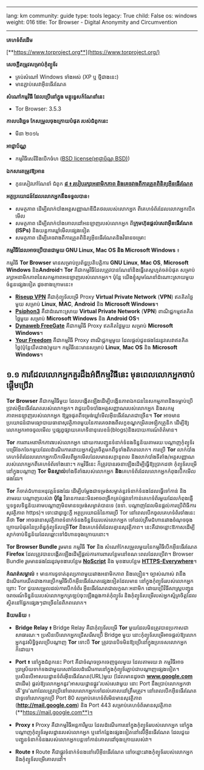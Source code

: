 

---

lang: km
community: guide
type: tools
legacy: True
child: False
os: windows
weight: 016
title: Tor Browser - Digital Anonymity and Circumvention

---

**គេហទំព័រដើម**  
			
[**https://www.torproject.org**](https://www.torproject.org/)
			
**សេចក្តីតម្រូវសម្រាប់កុំព្យូទ័រ**

- គ្រប់សំណៅ Windows ទាំងអស់ (XP ឬ ថ្មីជាងនេះ)
- មានភ្ជាប់សេវាអ៊ីនធើរណែត	
	
**សំណៅកម្មវិធី ដែលប្រើនៅក្នុង មគ្គុទ្ទេសក៍ណែនាំនេះ**

- Tor Browser: 3.5.3

**កាលបរិច្ឆេទ កែសម្រួលចុងក្រោយបំផុត របស់ជំពូកនេះ**

- មីនា ២០១៤

**អាជ្ញាប័ណ្ណ** 

- កម្មវិធីសេរីនិងបើកចំហ ([BSD license(អាជ្ញាប័ណ្ណ BSD)](https://en.wikipedia.org/wiki/BSD_license))

**ឯកសារតម្រូវឱ្យអាន** 

- កូនសៀវភៅណែនាំ ជំពូក [**៨ ៖ របៀបរក្សាអនាមិកភាព និងគេចវាងពីការត្រួតពិនិត្យអ៊ីនធើរណែត**](/km/chapter-8) 

**អត្ថប្រយោជន៍ដែលលោកអ្នកនឹងទទួលបាន**៖  

- សមត្ថភាព ដើម្បីលាក់បាំងអត្តសញ្ញាណឌីជីតថលរបស់លោកអ្នក ពីគេហទំព័រដែលលោកអ្នកបើកមើល
- សមត្ថភាព ដើម្បីលាក់បាំងគោលដៅអនឡាញរបស់លោកអ្នក ពី**ក្រុមហ៊ុនផ្តល់សេវាអ៊ីនធើរណែត (ISPs)** និងយន្តការឃ្លាំមើលផ្សេងទៀត
- សមត្ថភាព ដើម្បីគេចវាងពីការត្រួតពិនិត្យអ៊ីនធើរណែតនិងវិធានចម្រោះ

**កម្មវិធីដែលអាចប្រើបានជាមួយ GNU Linux, Mac OS និង Microsoft Windows** ៖

កម្មវិធី **Tor Browser** មានសម្រាប់ប្រព័ន្ធប្រតិបត្តិការ **GNU Linux**, **Mac OS**, **Microsoft Windows** និង**Android**។ **Tor** គឺជាកម្មវិធីដែលត្រូវបានណែនាំនិងធ្វើតេស្តហ្មត់ចត់បំផុត សម្រាប់រក្សាអនាមិកភាពនៃសកម្មភាពអនឡាញរបស់លោកអ្នក។ ប៉ុន្តែ យើងខ្ញុំសូមណែនាំដំណោះស្រាយមួយចំនួនផ្សេងទៀត ដូចខាងក្រោមនេះ៖


* [**Riseup VPN**](https://help.riseup.net/km/riseup-vpn/) គឺជាកុំព្យូទ័របម្រើ Proxy **Virtual Private Network** (**VPN**) ឥតគិតថ្លៃមួយ សម្រាប់ **Linux**, **MAC**, **Android** និង **Microsoft Windows**។
* [**Psiphon3**](http://www.psiphon3.com/) គឺជាដំណោះស្រាយ **Virtual Private Network** (**VPN**) ពាណិជ្ជកម្មឥតគិតថ្លៃមួយ សម្រាប់ **Microsoft Windows** និង **Android OS**។
* [**Dynaweb FreeGate**](http://www.dit-inc.us/freegate) គឺជាកម្មវិធី Proxy ឥតគិតថ្លៃមួយ សម្រាប់ **Microsoft Windows**។
* [**Your Freedom**](http://www.your-freedom.net/) គឺជាកម្មវិធី Proxy ពាណិជ្ជកម្មមួយ ដែលផ្តល់ជូនផងដែរនូវសេវាឥតគិតថ្លៃ(ប៉ុន្តែយឺតជាង)មួយ។ កម្មវិធីនេះមានសម្រាប់ **Linux**, **Mac OS** និង **Microsoft Windows**។

## ១.១ ការដែលលោកអ្នកគួរដឹងអំពីកម្មវិធីនេះ មុនពេលលោកអ្នកចាប់ផ្តើមប្រើវា ##

**Tor Browser** គឺជាកម្មវិធីមួយ ដែលបង្កើតឡើងដើម្បីបង្កើនភាពឯកជននៃសកម្មភាពនិងទម្លាប់ប្រើប្រាស់អ៊ីនធើរណែតរបស់លោកអ្នក។ វាជួយបិទបាំងអត្តសញ្ញាណរបស់លោកអ្នក និងសកម្មភាពអនឡាញរបស់លោកអ្នក ឱ្យរួចផុតពីទម្រង់ឃ្លាំមើលអ៊ីនធើរណែតជាច្រើន។ **Tor** អាចមានប្រយោជន៍ជាមធ្យោបាយធានាសុវត្ថិភាពមួយនៃការគេចវាងពីលក្ខខណ្ឌកម្រិតអេឡិកត្រូនិក ដើម្បីឱ្យលោកអ្នកអាចចូលមើល ឬផ្សព្វផ្សាយគេហទិនានុលេខន៍(blogs)និងរបាយការណ៍ព័ត៌មាន។

**Tor** ការពារ*អនាមិកភាព*របស់លោកអ្នក ដោយការបញ្ជូនទំនាក់ទំនងទិន្នន័យតាមរយៈបណ្តាញកុំព្យូទ័របម្រើចែកចែកមួយដែលដំណើរការដោយអ្នកស្ម័គ្រចិត្តមកពីទូទាំងពិភពលោក។ ការប្រើ **Tor** លាក់បាំងគេហទំព័រដែលលោកអ្នកបើកមើលពីអ្នកមើលដែលមានសក្តានុពល និងលាក់បាំងទីតាំង/អត្តសញ្ញាណរបស់លោកអ្នកពីគេហទំព័រទាំងនោះ។ កម្មវិធីនេះ ក៏ត្រូវបានរចនាឡើងដើម្បីធ្វើឱ្យប្រាកដថា កុំព្យូទ័របម្រើនៅក្នុងបណ្តាញ **Tor** **មិនស្គាល់**ទាំងទីតាំងរបស់លោកអ្នក **និង**គេហទំព័រដែលលោកអ្នកកំពុងបើកមើលផងដែរ។

**Tor** ក៏ចាត់ជំហានអនុវត្តន៍ផងដែរ ដើម្បីបម្លែងជាទម្រង់សម្ងាត់នូវទំនាក់ទំនងដែលធ្វើទៅកាន់ និងតាមរយៈបណ្តាញរបស់វា **ប៉ុន្តែ** វិធានការនេះមិនអាចពង្រីកគ្រប់ផ្លូវទៅកាន់គេហទំព័រមួយដែលកំពុងផ្ញើ ឬទទួលទិន្នន័យតាមបណ្តាញមិនមានទម្រង់សម្ងាត់បានទេ (ឧទា. បណ្តាញដែលមិនផ្តល់ការប្រើពិធីការសុវត្ថិភាព https)។ ទោះជាដូច្នេះក្តី អត្ថប្រយោជន៍នៃការប្រើ Tor នៅពេលបើកចូលគេហទំព័រទាំងនេះគឺថា **Tor** អាចធានាសុវត្ថិភាពទំនាក់ទំនងទិន្នន័យរបស់លោកអ្នក ទៅដល់ត្រឹមជំហានរវាងចំណុចចុងក្រោយបំផុតនៃប្រព័ន្ធកុំព្យូទ័របម្រើ**Tor** និងគេហទំព័រដែលគ្មានសុវត្ថិភាព។ នេះគឺជាចន្លោះឱកាសដើម្បីស្ទាក់ចាប់ទិន្នន័យដែលឆ្ពោះទៅជំហានចុងក្រោយនោះ។

**Tor Browser Bundle** រួមមាន កម្មវិធី **Tor** និង សំណៅកែសម្រួលមួយនៃកម្មវិធីបើកអ៊ីនធើរណែត **Firefox** ដែលត្រូវបានបង្កើតឡើងដើម្បីផ្តល់ការការពារបន្ថែមនៅខណៈពេលដែលប្រើវា។ Browser Bundle  រួមមានផងដែរនូវមុខងារបន្ថែម [**NoScript**](/km/firefox_noscript) និង មុខងារបន្ថែម [**HTTPS-Everywhere**](/km/firefox_others#5.1)។ 

**កំណត់សម្គាល់** ៖ មានការទូទាត់តុល្យភាពមួយរវាងអនាមិកភាព និងល្បឿន។ ច្បាស់ណាស់ វានឹងដំណើរការយឺតជាងការប្រើកម្មវិធីបើកអ៊ីនធើរណែតផ្សេងទៀតដែលមាន នៅក្នុងកុំព្យូទ័ររបស់លោកអ្នក  ព្រោះ Tor ជួយសម្រួលដល់ការបើកទំព័រ              អ៊ីនធើរណែតជាលក្ខណៈអនាមិក ដោយប្រើវិធីសាស្ត្របញ្ជូនចរាចរណ៍ទិន្នន័យរបស់លោកអ្នកត្រឡប់ចុះឡើងឆ្លងកាត់កុំព្យូទ័រ និងកុំព្យូទ័របម្រើរបស់អ្នកស្ម័គ្រចិត្តដែលស្ថិតនៅផ្នែកផ្សេងៗជាច្រើននៃពិភពលោក។ 

 **និយមន័យ** ៖ 

- **Bridge Relay ៖**  Bridge Relay គឺជាកុំព្យូទ័របម្រើ **Tor** មួយដែលមិនត្រូវបានប្រកាសជាសាធារណៈ។ ប្រសិនបើលោកអ្នកជ្រើសរើសប្រើ Bridge មួយ  នោះកុំព្យូទ័របម្រើអាចផ្តល់ឱ្យលោកអ្នកនូវសិទ្ធិចូលប្រើបណ្តាញ **Tor** ទោះបី **Tor** ត្រូវបានបិទមិនឱ្យប្រើនៅក្នុងប្រទេសលោកអ្នកក៏ដោយ។

- **Port ៖** នៅក្នុងជំពូកនេះ Port គឺជាចំណុចច្រកចេញចូលមួយ ដែលតាមរយៈវា កម្មវិធីអាចប្រាស្រ័យទាក់ទងជាមួយសេវាដែលដំណើរការនៅក្នុងកុំព្យូទ័រភ្ជាប់ជាបណ្តាញផ្សេងទៀត។ ប្រសិនបើអាសយដ្ឋានទំព័រអ៊ីនធើរណែត(URL)មួយ (ដែលមានដូចជា **www.google.com** ជាដើម) ផ្តល់ឱ្យលោកអ្នកនូវ'អាសយដ្ឋានផ្លូវ'របស់សេវាមួយ នោះ Port នឹងប្រាប់លោកអ្នកថា តើ'ទ្វារ'ណាដែលត្រូវប្រើនៅពេលលោកអ្នកទៅដល់គោលដៅត្រឹមត្រូវ។ នៅពេលបើកអ៊ីនធើរណែត ជាទូទៅលោកអ្នកប្រើ Port 80 សម្រាប់គេហទំព័រមិនមានសុវត្ថិភាព (**http://mail.google.com**) និង Port 443 សម្រាប់គេហទំព័រមានសុវត្ថិភាព (**https://mail.google.com**)។

- **Proxy ៖** Proxy គឺជាកម្មវិធីអន្តការីមួយ ដែលដំណើរការនៅក្នុងកុំព្យូទ័ររបស់លោកអ្នក នៅក្នុងបណ្តាញកុំព្យូទ័រមូលដ្ឋានរបស់លោកអ្នក ឬនៅកន្លែងផ្សេងទៀតនៅលើអ៊ីនធើរណែត ដែលជួយបញ្ជូនទំនាក់ទំនងរបស់លោកអ្នកបន្តទៅកាន់គោលដៅចុងក្រោយរបស់វា។

- **Route ៖** Route គឺជាផ្លូវទំនាក់ទំនងនៅលើអ៊ីនធើរណែត នៅចន្លោះរវាងកុំព្យូទ័ររបស់លោកអ្នកនិងកុំព្យូទ័របម្រើគោលដៅ។

